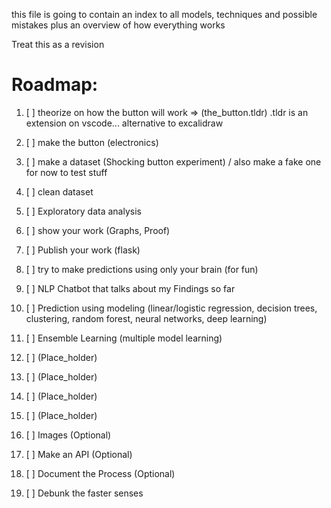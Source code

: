 this file is going to contain an index to all models, techniques and possible mistakes plus an overview of how everything works

Treat this as a revision

# Roadmap:

1. [ ] theorize on how the button will work => (the_button.tldr) .tldr is an extension on vscode... alternative to excalidraw

2. [ ] make the button (electronics)

3. [ ] make a dataset (Shocking button experiment) / also make a fake one for now to test stuff

4. [ ] clean dataset

5. [ ] Exploratory data analysis

6. [ ] show your work (Graphs, Proof)

7. [ ] Publish your work (flask)

8. [ ] try to make predictions using only your brain (for fun)

9. [ ] NLP Chatbot that talks about my Findings so far

10. [ ] Prediction using modeling (linear/logistic regression, decision trees, clustering, random forest, neural networks, deep learning)

11. [ ] Ensemble Learning (multiple model learning)

12. [ ] (Place_holder)

13. [ ] (Place_holder)

14. [ ] (Place_holder)

15. [ ] (Place_holder)

16. [ ] Images (Optional)

17. [ ] Make an API (Optional)

18. [ ] Document the Process (Optional)

19. [ ] Debunk the faster senses
